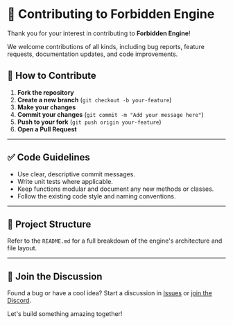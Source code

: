 # 🤝 Contributing to Forbidden Engine

Thank you for your interest in contributing to **Forbidden Engine**!

We welcome contributions of all kinds, including bug reports, feature requests, documentation updates, and code improvements.

## 🧭 How to Contribute

1. **Fork the repository**
2. **Create a new branch** (`git checkout -b your-feature`)
3. **Make your changes**
4. **Commit your changes** (`git commit -m "Add your message here"`)
5. **Push to your fork** (`git push origin your-feature`)
6. **Open a Pull Request**

---

## ✅ Code Guidelines

- Use clear, descriptive commit messages.
- Write unit tests where applicable.
- Keep functions modular and document any new methods or classes.
- Follow the existing code style and naming conventions.

---

## 📁 Project Structure

Refer to the `README.md` for a full breakdown of the engine's architecture and file layout.

---

## 💬 Join the Discussion

Found a bug or have a cool idea? Start a discussion in [Issues](../../issues) or [join the Discord](https://discord.gg/yourserver).

Let's build something amazing together!
